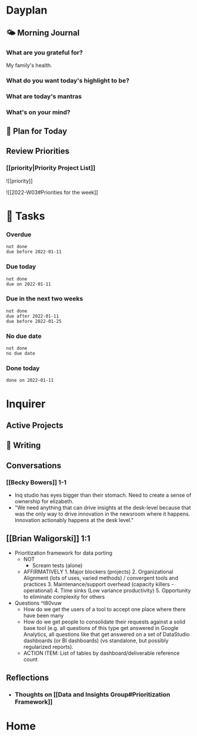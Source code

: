 # Dayplan
## 🌤 Morning Journal
### What are you grateful for?
My family's health.
### What do you want today's highlight to be?
### What are today's mantras
### What's on your mind?
## 📆 Plan for Today
## Review Priorities
### [[priority|Priority Project List]] 
![[priority]]

![[2022-W03#Priorities for the week]]
# 📝 Tasks
### Overdue
```tasks
not done
due before 2022-01-11
```
### Due today
```tasks
not done
due on 2022-01-11
```
### Due in the next two weeks
```tasks
not done
due after 2022-01-11
due before 2022-01-25
```
### No due date
```tasks
not done
no due date
```
### Done today
```tasks
done on 2022-01-11
```
# Inquirer
## Active Projects
## 📓 Writing
## Conversations
### [[Becky Bowers]] 1-1
- Inq studio has eyes bigger than their stomach. Need to create a sense of ownership for elizabeth.
- "We need anything that can drive insights at the desk-level because that was the only way to drive innovation in the newsroom where it happens. Innovation actionably happens at the desk level."
## [[Brian Waligorski]] 1:1
- Prioritization framework for data porting
	- NOT
		- Scream tests (alone)
	- AFFIRMATIVELY
	  		1. Major blockers (projects)
	  		2. Organizational Alignment (lots of uses, varied methods) / convergent tools and practices
	  		3. Maintenance/support overhead (capacity killers - operational)
	  		4. Time sinks (Low variance productivity)
	  		5. Opportunity to eliminate complexity for others
- Questions ^t80vuw
	- How do we get the users of a tool to accept one place where there have been many
	- How do we get people to consolidate their requests against a solid base tool (e.g. all questions of this type get answered in Google Analytics, all questions like that get answered on a set of DataStudio dashboards (or BI dashboards) (vs standalone, but possibly regularized reports).
	- ACTION ITEM: List of tables by dashboard/deliverable reference count
## Reflections
- ### Thoughts on  [[Data and Insights Group#Prioritization Framework]]
# Home